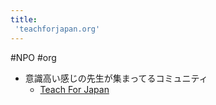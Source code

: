 ```yaml
---
title:
 'teachforjapan.org'
---
```


#NPO #org

- 意識高い感じの先生が集まってるコミュニティ
    - [Teach For Japan](https://teachforjapan.org/)


